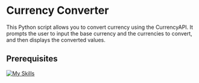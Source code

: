 # Currency Converter
This Python script allows you to convert currency using the CurrencyAPI. It prompts the user to input the base currency and the currencies to convert, and then displays the converted values.

## Prerequisites
[![My Skills](https://skillicons.dev/icons?i=python)](https://skillicons.dev)

